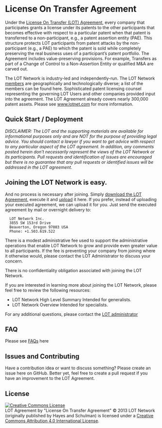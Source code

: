 
License On Transfer Agreement
=============================

Under the [License On Transfer (LOT) Agreement](https://github.com/LOT/LOT-agreement/blob/master/v1.3%20LOT%20Agreement.md), every company that participates grants a license under its patents to the other participants that becomes effective with respect to a particular patent when that patent is transferred to a non-participant, e.g., a patent assertion entity (PAE). This structure protects LOT participants from patent attacks by the non-participant (e.g., a PAE) to which the patent is sold while completely preserving the real business uses of a participant’s patent portfolio.  The Agreement includes value-preserving provisions.  For example, Transfers as part of a Change of Control to a Non-Assertion Entity or qualified M&A are carved out.

The LOT Network is industry-led and independently-run.  The LOT Network [members](https://github.com/LOT/LOT-agreement/blob/master/Members.md) are geographically and technologically diverse; a list of the members can be found here.  Sophisticated patent licensing counsel representing the governing LOT Users and other companies provided input into the agreement.  The LOT Agreement already covers nearly 300,000 patent assets.
Please see www.lotnet.com for more information.

## Quick Start / Deployment

*DISCLAIMER: The LOT and the supporting materials are available for informational purposes only and are NOT for the purpose of providing legal advice. You should contact a lawyer if you want to get advice with respect to any particular aspect of the LOT agreement. In addition, any comments posted herein don’t necessarily represent the views of the LOT Network or its participants.  Pull requests and identification of issues are encouraged but there is no guarantee that any pull requests or identified issues will be addressed in the LOT agreement.*

## Joining the LOT Network is easy.

And no process is necessary after joining.  Simply [download the LOT Agreement](http://www.lotnet.com/userfiles/files/LOT%20Agreement%20%28v1_3-7_7_14%29.pdf), execute it and [upload](http://www.lotnet.com/how-to-join-lotnet/upload-agreement.cfm) it here.
If you prefer, instead of uploading your executed agreement, we can upload it for you. Just send the executed agreement by mail or overnight delivery to: 
```
  LOT Network Inc. 
  3855 SW 153rd Drive 
  Beaverton, Oregon 97003 USA 
  Phone: +1.503.619.522
```

There is a modest administrative fee used to support the administrative operations that enable LOT Network to grow and provide even greater value to all participants. If the fee is preventing your company from joining where it otherwise would, please contact the LOT Administrator to discuss your concern.

There is no confidentiality obligation associated with joining the LOT Network.

If you are interested in learning more about joining the LOT Network, please feel free to review the following resources:  
* LOT Network High Level Summary
Intended for generalists.
* LOT Network Overview
Intended for specialists.

For any additional questions, please contact the [LOT administrator](http://www.lotnet.com/learn-more/contact.cfm)

## FAQ

Please see [FAQs](http://www.lotnet.com/learn-more/faqs.cfm) here

## Issues and Contributing

Have a contribution idea or want to discuss something? Please create an issue here on GitHub. Better yet, feel free to create a pull request if you have an improvement to the LOT Agreement.

## License

<a rel="license" href="http://creativecommons.org/licenses/by/4.0/"><img alt="Creative Commons License" style="border-width:0" src="https://i.creativecommons.org/l/by/4.0/88x31.png" /></a><br /><span xmlns:dct="http://purl.org/dc/terms/" href="http://purl.org/dc/dcmitype/Text" property="dct:title" rel="dct:type">LOT Agreement</span> by "License On Transfer Agreement" :copyright: 2013 LOT Network (originally published by Hayes and Schulman) <a xmlns:cc="http://creativecommons.org/ns#" href="www.lotnet.com" property="cc:attributionName" rel="cc:attributionURL"> </a> is licensed under a <a rel="license" href="http://creativecommons.org/licenses/by/4.0/">Creative Commons Attribution 4.0 International License</a>.
